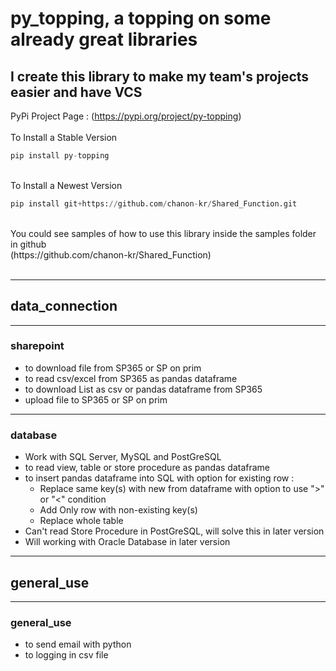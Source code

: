 # py_topping, a topping on some already great libraries
## I create this library to make my team's projects easier and have VCS

PyPi Project Page : (https://pypi.org/project/py-topping)
<br><br>To Install a Stable Version<br>
```python
pip install py-topping
```
<br>To Install a Newest Version<br>
```python
pip install git+https://github.com/chanon-kr/Shared_Function.git
```
<br>
You could see samples of how to use this library inside the samples folder in github<br>
(https://github.com/chanon-kr/Shared_Function)
<br><br>

***
## data_connection
***
### sharepoint
  - to download file from SP365 or SP on prim
  - to read csv/excel from SP365 as pandas dataframe
  - to download List as csv or pandas dataframe from SP365
  - upload file to SP365 or SP on prim

***
### database
  - Work with SQL Server, MySQL and PostGreSQL
  - to read view, table or store procedure as pandas dataframe 
  - to insert pandas dataframe into SQL with option for existing row :
    - Replace same key(s) with new from dataframe with option to use ">" or "<" condition
    - Add Only row with non-existing key(s)
    - Replace whole table
  - Can't read Store Procedure in PostGreSQL, will solve this in later version
  - Will working with Oracle Database in later version

***
## general_use
***
### general_use
  - to send email with python
  - to logging in csv file